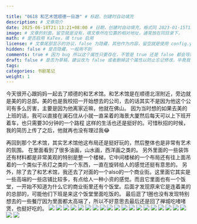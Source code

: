 ```yaml
---

title: "0618 和艺术馆顺德一日游" # 标题，创建时自动填充
description: # 文章简介
date: 2025-06-18T21:13:21+08:00 # 日期，创建时自动填充，格式同 2023-01-15T12:00:00+08:00
image: # 文章的封面，留空就是没有，填文章所在位置的相对地址，通常放在同目录下，
math: # 是否启用 KaTex，填 true 启用
license: # 文章尾部显示的协议，false 为隐藏，其他作为内容，留空就是使用 config.yaml 里默认的
hidden: false # 是否隐藏，一般用不到
comments: true # 因为 bug 所以这个属性只要存在，不管是 true 还是 false 都会导致回复无法显示，需要删掉
draft: false # 是否为草稿，建议改为 false 或者删掉这个属性以防止忘记修改，毕竟我们一般都是写好了才部署到服务器上
tags:
categories: 书剧笔记
weight: 1 
---
```

今天很开心跟妈妈一起去了顺德的和艺术馆。和艺术馆是在顺德北滘附近，旁边就是美的的总部。美的也是我校招一开始想去的公司，去的话其实不是因为他这个公司有多么厉害，主要是因为他离家近嘛，他就在佛山。 因为当时想的如果去美的上班的话，我可以直接在澜石住从小就一直呆着的海景大厦然后每天可以上下班开着车，也只需要30分钟的一个路程 这样的生活也还是挺好的。可惜秋招的时候，我的简历上传了之后，他就再也没有理过我😂

再回到那个艺术馆，其实艺术馆他这布局还是挺好玩的，然后整体也是非常有艺术的氛围。 在里面看到了很多油画，山水画，西洋画之类的。 另外里面的一些装饰还有材料都是非常美观的特别是整一个楼梯，它中间楼梯的一个布局还有往上面吊着的一个类似于吊灯之类的一个东西，一直在旋转给人的感觉还挺有意思的。 另外，除了去了和艺术馆，我还去了对面的一个also的一个商业街。这里面它其实是一些高端的一些店铺比较多，有点给人一种小资的感觉。而且它里面也有一个饭堂，一开始不知道为什么它的商业街里还有个饭堂。后面才发现原来它是连着美的的总部的，可能他们下班是来这个饭堂里面吃饭的。 最后逛了1圈也没有发现特别想去的一些餐厅因为里面都太高端了，所以不好意思去最后还是回了禅城吃啫啫煲，也挺好吃的。
![](1.jpg)
![](2.jpg)
![](3.jpg)
![](4.jpg)
![](5.jpg)
![](6.jpg)
![](7.jpg)
![](8.jpg)
![](9.jpg)
![](10.jpg)
![](11.jpg)
![](12.jpg)
![](13.jpg)
![](14.jpg)
![](15.jpg)
![](16.jpg)
![](17.jpg)
![](18.jpg)
![](19.jpg)
![](20.jpg)
![](21.jpg)